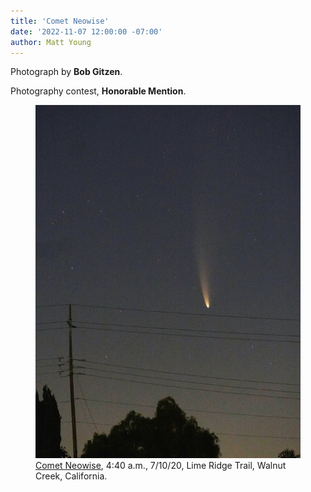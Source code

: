```yaml
---
title: 'Comet Neowise'
date: '2022-11-07 12:00:00 -07:00'
author: Matt Young
---
```


Photograph by **Bob Gitzen**.

Photography contest, **Honorable Mention**.

<figure>
<img src="/uploads/2022/Gitzen_CometNeowise.jpg" alt="Comet"/>
<figcaption><a href="https://en.wikipedia.org/wiki/Comet_NEOWISE">Comet Neowise</a>, 4:40 a.m., 7/10/20, Lime Ridge Trail, Walnut Creek, California.
</figcaption>
</figure>
